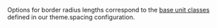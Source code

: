 Options for border radius lengths correspond to the [base unit classes](https://system.metamodern.design/sizing-spacing#base-units) defined in our theme.spacing configuration.
